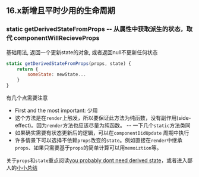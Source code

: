 
## 16.x新增且平时少用的生命周期

### static getDerivedStateFromProps   -- 从属性中获取派生的状态，取代 componentWillRecieveProps

基础用法, 返回一个更新state的对象, 或者返回null不更新任何状态

```js
static getDerivedStateFromProps(props, state) {
    return {
        someState: newState...
    }
}
```

有几个点需要注意
* First and the most important: 少用
* 这个方法是在`render`上触发，所以要保证此方法为纯函数，没有副作用(side-effect)。因为`render`方法也应该尽量为纯函数。 --  一下几个`static`方法类同
* 如果确实需要有状态更新后的逻辑，可以在`componentDidUpdate` 周期中执行
* 许多情景下可以选择不依赖`props`改变的`state`。例如直接在`render`中继承`props`、如果只需要基于`props`的简单计算可以用`memoiztion`等。

关于`props`和`state`重点阅读[you probably dont need derived state](https://react.css88.com/blog/2018/06/07/you-probably-dont-need-derived-state.html#recommendation-fully-controlled-component)，或者进入鄙人的[小小总结](./You&#32;probable&#32;dont&#32;need&#32;derived&#32;state.md)